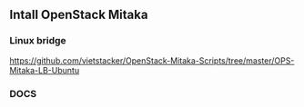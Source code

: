 ## Intall OpenStack Mitaka 

### Linux bridge

https://github.com/vietstacker/OpenStack-Mitaka-Scripts/tree/master/OPS-Mitaka-LB-Ubuntu


### DOCS




